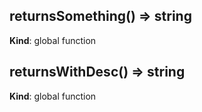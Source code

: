 ## returnsSomething() ⇒ string
**Kind**: global function


## returnsWithDesc() ⇒ string
**Kind**: global function


